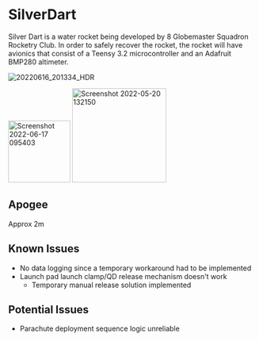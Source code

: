 # SilverDart
Silver Dart is a water rocket being developed by 8 Globemaster Squadron Rocketry Club.
In order to safely recover the rocket, the rocket will have avionics that consist of a Teensy 3.2 microcontroller and an Adafruit BMP280 altimeter.

![20220616_201334_HDR](https://user-images.githubusercontent.com/18745362/174311337-72cd8148-9a6c-4c88-914f-c6a9ce9200cb.jpg)

<img width="125" alt="Screenshot 2022-06-17 095403" src="https://user-images.githubusercontent.com/18745362/174312337-e5f00e93-71c2-4335-bc05-cadc89e5d4ec.png">

<img width="190" alt="Screenshot 2022-05-20 132150" src="https://user-images.githubusercontent.com/18745362/174855904-3c4e4c81-c9cf-4287-8c77-e1c552ad5e42.png">

## Apogee
Approx 2m

## Known Issues
- No data logging since a temporary workaround had to be implemented
- Launch pad launch clamp/QD release mechanism doesn't work
  - Temporary manual release solution implemented

## Potential Issues
- Parachute deployment sequence logic unreliable
